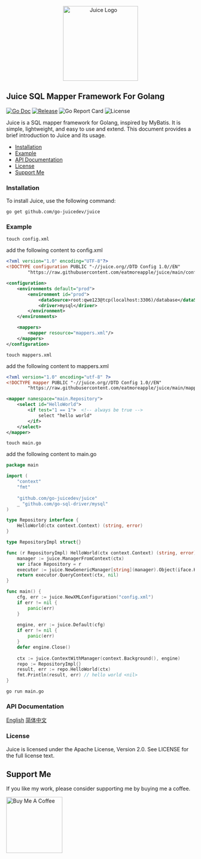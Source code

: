 <p align="center">
  <img src="https://avatars.githubusercontent.com/u/193303345" alt="Juice Logo" width="200" height="auto"/>
</p>

## Juice SQL Mapper Framework For Golang

[![Go Doc](https://pkg.go.dev/badge/github.com/go-juicedev/juice)](https://godoc.org/github.com/go-juicedev/juice)
[![Release](https://img.shields.io/github/v/release/eatmoreapple/juice.svg?style=flat-square)](https://github.com/go-juicedev/juice/releases)
![Go Report Card](https://goreportcard.com/badge/github.com/go-juicedev/juice)
![License](https://img.shields.io/badge/License-Apache%202.0-blue.svg)

Juice is a SQL mapper framework for Golang, inspired by MyBatis. It is simple, lightweight, and easy to use and extend.
This document provides a brief introduction to Juice and its usage.

- [Installation](#installation)
- [Example](#example)
- [API Documentation](#api-documentation)
- [License](#license)
- [Support Me](#support-me)

### Installation

To install Juice, use the following command:

```shell
go get github.com/go-juicedev/juice
```

### Example

```shell
touch config.xml
```

add the following content to config.xml

```xml
<?xml version="1.0" encoding="UTF-8"?>
<!DOCTYPE configuration PUBLIC "-//juice.org//DTD Config 1.0//EN"
        "https://raw.githubusercontent.com/eatmoreapple/juice/main/config.dtd">

<configuration>
    <environments default="prod">
        <environment id="prod">
            <dataSource>root:qwe123@tcp(localhost:3306)/database</dataSource>
            <driver>mysql</driver>
        </environment>
    </environments>

    <mappers>
        <mapper resource="mappers.xml"/>
    </mappers>
</configuration>
```

```shell
touch mappers.xml
```

add the following content to mappers.xml

```xml
<?xml version="1.0" encoding="utf-8" ?>
<!DOCTYPE mapper PUBLIC "-//juice.org//DTD Config 1.0//EN"
        "https://raw.githubusercontent.com/eatmoreapple/juice/main/mapper.dtd">

<mapper namespace="main.Repository">
    <select id="HelloWorld">
        <if test="1 == 1">  <!-- always be true -->
            select "hello world"
        </if>
    </select>
</mapper>
```

```shell
touch main.go
```

add the following content to main.go

```go
package main

import (
	"context"
	"fmt"
	
	"github.com/go-juicedev/juice"
	_ "github.com/go-sql-driver/mysql"
)

type Repository interface {
	HelloWorld(ctx context.Context) (string, error)
}

type RepositoryImpl struct{}

func (r RepositoryImpl) HelloWorld(ctx context.Context) (string, error) {
	manager := juice.ManagerFromContext(ctx)
	var iface Repository = r
	executor := juice.NewGenericManager[string](manager).Object(iface.HelloWorld)
	return executor.QueryContext(ctx, nil)
}

func main() {
	cfg, err := juice.NewXMLConfiguration("config.xml")
	if err != nil {
		panic(err)
	}
	
	engine, err := juice.Default(cfg)
	if err != nil {
		panic(err)
	}
	defer engine.Close()
	
	ctx := juice.ContextWithManager(context.Background(), engine)
	repo := RepositoryImpl{}
	result, err := repo.HelloWorld(ctx)
	fmt.Println(result, err) // hello world <nil>
}
```

```shell
go run main.go
```

### API Documentation

[English](https://juice-doc.readthedocs.io/projects/juice-doc-en/en/latest/)
[简体中文](https://juice-doc.readthedocs.io/en/latest/index.html)


### License

Juice is licensed under the Apache License, Version 2.0. See LICENSE for the full license text.

## Support Me

If you like my work, please consider supporting me by buying me a coffee.

<a href="https://raw.githubusercontent.com/eatmoreapple/eatmoreapple/main/img/wechat_pay.jpg" target="_blank"><img src="https://cdn.buymeacoffee.com/buttons/v2/default-yellow.png" alt="Buy Me A Coffee" width="150" ></a>

